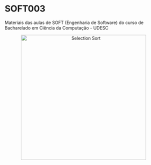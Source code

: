 # SOFT003
Materiais das aulas de SOFT (Engenharia de Software) do curso de Bacharelado em Ciência da Computação - UDESC

<p align="center">
  <img class="gatsby-resp-image-image" src="https://encrypted-tbn0.gstatic.com/images?q=tbn:ANd9GcS9Kw6oknQRAvRTHI9-THFmZjOlIG09oMtLShRL6N0n689aVujeO1AQ3DkJ7V_Lm7feZ6A&usqp=CAU" width="400" title="Selection Sort">
</p>
